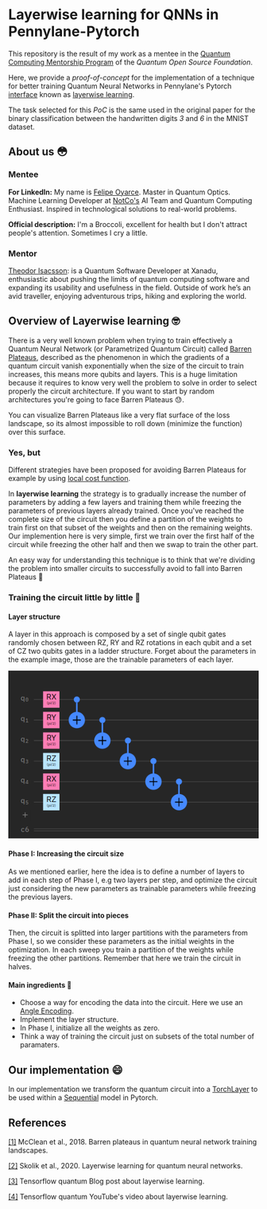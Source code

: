 # Layerwise learning for QNNs in Pennylane-Pytorch

This repository is the result of my work as a mentee in the [Quantum Computing Mentorship Program](https://qosf.org/qc_mentorship/) of the _Quantum Open Source Foundation_.

Here, we provide a _proof-of-concept_ for the implementation of a technique for better training Quantum Neural Networks in Pennylane's Pytorch [interface](https://pennylane.readthedocs.io/en/stable/introduction/interfaces/torch.html) known as [layerwise learning](https://arxiv.org/abs/2006.14904).

The task selected for this _PoC_ is the same used in the original paper for the binary classification between the handwritten digits _3_ and _6_ in the MNIST dataset.

## About us :flushed:

### Mentee
__For LinkedIn:__ My name is [Felipe Oyarce](https://www.linkedin.com/in/fioyarce/). Master in Quantum Optics. Machine Learning Developer at [NotCo's](https://notco.com/us/) AI Team and Quantum Computing Enthusiast. Inspired in technological solutions to real-world problems. 

__Official description:__ I'm a Broccoli, excellent for health but I don't attract people's attention. Sometimes I cry a little.

### Mentor
[Theodor Isacsson](https://github.com/thisac): is a Quantum Software Developer at Xanadu, enthusiastic about pushing the limits of quantum computing software and expanding its usability and usefulness in the field. Outside of work he’s an avid traveller, enjoying adventurous trips, hiking and exploring the world.

## Overview of Layerwise learning :nerd_face:

There is a very well known problem when trying to train effectively a Quantum Neural Network (or Parametrized Quantum Circuit) called [Barren Plateaus](https://pennylane.ai/qml/demos/tutorial_barren_plateaus.html), described as the phenomenon in which the gradients of a quantum circuit vanish exponentially when the size of the circuit to train increases, this means more qubits and layers. This is a huge limitation because it requires to know very well the problem to solve in order to select properly the circuit architecture. If you want to start by random architectures you're going to face Barren Plateaus :sweat:.

You can visualize Barren Plateaus like a very flat surface of the loss landscape, so its almost impossible to roll down (minimize the function) over this surface.

### Yes, but

Different strategies have been proposed for avoiding Barren Plateaus for example by using [local cost function](https://pennylane.ai/qml/demos/tutorial_local_cost_functions.html).

In __layerwise learning__ the strategy is to gradually increase the number of parameters by adding a few layers and training them while freezing the parameters of previous layers already trained. Once you've reached the complete size of the circuit then you define a partition of the weights to train first on that subset of the weights and then on the remaining weights. Our implemention here is very simple, first we train over the first half of the circuit while freezing the other half and then we swap to train the other part.

An easy way for understanding this technique is to think that we're dividing the problem into smaller circuits to successfully avoid to fall into Barren Plateaus :muscle:

### Training the circuit little by little :walking:

#### Layer structure
A layer in this approach is composed by a set of single qubit gates randomly chosen between RZ, RY and RZ rotations in each qubit and a set of CZ two qubits gates in a ladder structure. Forget about the parameters in the example image, those are the trainable parameters of each layer.

![](images/layer.png)

#### Phase I: Increasing the circuit size

As we mentioned earlier, here the idea is to define a number of layers to add in each step of Phase I, e.g two layers per step, and optimize the circuit just considering the new parameters as trainable parameters while freezing the previous layers.

#### Phase II: Split the circuit into pieces

Then, the circuit is splitted into larger partitions with the parameters from Phase I, so we consider these parameters as the initial weights in the optimization. In each sweep you train a partition of the weights while freezing the other partitions. Remember that here we train the circuit in halves.

#### Main ingredients :bread:

- Choose a way for encoding the data into the circuit. Here we use an [Angle Encoding](https://pennylane.readthedocs.io/en/stable/code/api/pennylane.templates.embeddings.AngleEmbedding.html).
- Implement the layer structure. 
- In Phase I, initialize all the weights as zero.
- Think a way of training the circuit just on subsets of the total number of paramaters.

## Our implementation :smile:

In our implementation we transform the quantum circuit into a [TorchLayer](https://pennylane.readthedocs.io/en/stable/code/api/pennylane.qnn.TorchLayer.html) to be used within a [Sequential](https://pytorch.org/docs/stable/generated/torch.nn.Sequential.html) model in Pytorch.

## References
[[1]](https://arxiv.org/abs/1803.11173) McClean et al., 2018. Barren plateaus in quantum neural network training landscapes.

[[2]](https://arxiv.org/abs/2006.14904) Skolik et al., 2020. 
Layerwise learning for quantum neural networks.

[[3]](https://blog.tensorflow.org/2020/08/layerwise-learning-for-quantum-neural-networks.html) Tensorflow quantum Blog post about layerwise learning.

[[4]](https://www.youtube.com/watch?v=lz8BOz5KPZg) Tensorflow quantum YouTube's video about layerwise learning.

